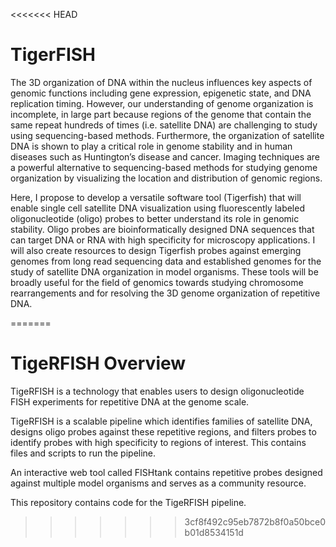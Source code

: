 <<<<<<< HEAD
# TigerFISH

The 3D organization of DNA within the nucleus influences key aspects of genomic functions including gene expression, epigenetic state, and DNA replication timing. However, our understanding of genome organization is incomplete, in large part because regions of the genome that contain the same repeat hundreds of times (i.e. satellite DNA) are challenging to study using sequencing-based methods. Furthermore, the organization of satellite DNA is shown to play a critical role in genome stability and in human diseases such as Huntington’s disease and cancer. Imaging techniques are a powerful alternative to sequencing-based methods for studying genome organization by visualizing the location and distribution of genomic regions. 

Here, I propose to develop a versatile software tool (Tigerfish) that will enable single cell satellite DNA visualization using fluorescently labeled oligonucleotide (oligo) probes to better understand its role in genomic stability. Oligo probes are bioinformatically designed DNA sequences that can target DNA or RNA with high specificity for microscopy applications. I will also create resources to design Tigerfish probes against emerging genomes from long read sequencing data and established genomes for the study of satellite DNA organization in model organisms. These tools will be broadly useful for the field of genomics towards studying chromosome rearrangements and for resolving the 3D genome organization of repetitive DNA.

=======
# TigeRFISH Overview

TigeRFISH is a technology that enables users to design oligonucleotide FISH experiments for repetitive DNA at the genome scale. 

TigeRFISH is a scalable pipeline which identifies families of satellite DNA, designs oligo probes against these repetitive regions, and filters probes to identify probes with high specificity to regions of interest. This contains files and scripts to run the pipeline.

An interactive web tool called FISHtank contains repetitive probes designed against multiple model organisms and serves as a community resource. 

This repository contains code for the TigeRFISH pipeline. 
>>>>>>> 3cf8f492c95eb7872b8f0a50bce0b01d8534151d
